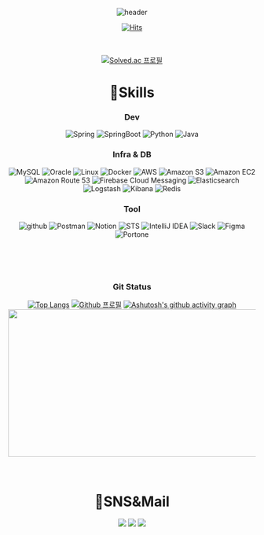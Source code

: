 <div align=center>

![header](https://capsule-render.vercel.app/api?type=cylinder&color=auto&text=Hello,%20there!)

[![Hits](https://hits.seeyoufarm.com/api/count/incr/badge.svg?url=https%3A%2F%2Fgithub.com%2FHyunDooBoo%2Fhit-counter&count_bg=%2379C83D&title_bg=%23555555&icon=&icon_color=%23E7E7E7&title=hits&edge_flat=false)](https://hits.seeyoufarm.com)
<br><br><br>

[![Solved.ac
프로필](http://mazassumnida.wtf/api/v2/generate_badge?boj=gusen1006)](https://solved.ac/HyunDooBoo)

# 💪Skills
### Dev
![Spring](https://img.shields.io/badge/Spring-6DB33F.svg?&style=for-the-badge&logo=Spring&logoColor=white)
![SpringBoot](https://img.shields.io/badge/SpringBoot-6DB33F.svg?&style=for-the-badge&logo=SpringBoot&logoColor=white)
![Python](https://img.shields.io/badge/Python-3776AB.svg?&style=for-the-badge&logo=Python&logoColor=white)
![Java](https://img.shields.io/badge/Java-007396.svg?&style=for-the-badge&logo=Java&logoColor=white)

### Infra & DB
![MySQL](https://img.shields.io/badge/MySQL-4479A1.svg?&style=for-the-badge&logo=MySQL&logoColor=white)
![Oracle](https://img.shields.io/badge/Oracle-F80000?style=for-the-badge&logo=Oracle&logoColor=white)
![Linux](https://img.shields.io/badge/Linux-FCC624?style=for-the-badge&logo=Linux&logoColor=black)
![Docker](https://img.shields.io/badge/Docker-2496ED?style=for-the-badge&logo=Docker&logoColor=white)
![AWS](https://img.shields.io/badge/AWS-FF9900?style=for-the-badge&logo=AmazonAWS&logoColor=white)
![Amazon S3](https://img.shields.io/badge/Amazon%20S3-569A31?style=for-the-badge&logo=AmazonS3&logoColor=white)
![Amazon EC2](https://img.shields.io/badge/Amazon%20EC2-FF9900?style=for-the-badge&logo=AmazonEC2&logoColor=white)
![Amazon Route 53](https://img.shields.io/badge/Amazon%20Route%2053-005A8D?style=for-the-badge&logo=AmazonRoute53&logoColor=white)
![Firebase Cloud Messaging](https://img.shields.io/badge/FCM-FFCA28?style=for-the-badge&logo=Firebase&logoColor=black)
![Elasticsearch](https://img.shields.io/badge/Elasticsearch-005571?style=for-the-badge&logo=Elasticsearch&logoColor=white)
![Logstash](https://img.shields.io/badge/Logstash-3F3F3F?style=for-the-badge&logo=Logstash&logoColor=white)
![Kibana](https://img.shields.io/badge/Kibana-005571?style=for-the-badge&logo=Kibana&logoColor=white)
![Redis](https://img.shields.io/badge/Redis-DC382D?style=for-the-badge&logo=Redis&logoColor=white)

### Tool
![github](https://img.shields.io/badge/github-181717.svg?&style=for-the-badge&logo=github&logoColor=white)
![Postman](https://img.shields.io/badge/Postman-FF6C37?style=for-the-badge&logo=Postman&logoColor=white)
![Notion](https://img.shields.io/badge/Notion-000000?style=for-the-badge&logo=Notion&logoColor=white)
![STS](https://img.shields.io/badge/STS-6DB33F?style=for-the-badge&logo=Spring&logoColor=white)
![IntelliJ IDEA](https://img.shields.io/badge/IntelliJ%20IDEA-000000?style=for-the-badge&logo=JetBrains&logoColor=white)
![Slack](https://img.shields.io/badge/Slack-4A154B?style=for-the-badge&logo=Slack&logoColor=white)
![Figma](https://img.shields.io/badge/Figma-F24E1E?style=for-the-badge&logo=Figma&logoColor=white)
![Portone](https://img.shields.io/badge/Portone-007BFF?style=for-the-badge&logo=Portone&logoColor=white)

<br><br><br>
### Git Status
﻿[![Top Langs](https://github-readme-stats.vercel.app/api/top-langs/?username=HyunDooBoo&langs_count=10&layout=compact&theme=dark)](https://github.com/HyunDooBoo)
[![Github
프로필](https://github-readme-stats.vercel.app/api?username=HyunDooBoo&show_icons=true&theme=shadow_blue)](https://solved.ac/HyunDooBoo)
[![Ashutosh's github activity graph](https://github-readme-activity-graph.vercel.app/graph?username=HyunDooBoo&theme=github-compact)](https://github.com/ashutosh00710/github-readme-activity-graph)
<a href="https://github.com/devxb/gitanimals">
<img
  src="https://render.gitanimals.org/farms/HyunDooBoo"
  width="600"
  height="300"
/>
</a>
<br><br><br>
# 🤔SNS&Mail
<a href="https://www.instagram.com/hyun_dooooooo/" target="_blank"><img src="https://img.shields.io/badge/Instagram-E4405F?style=for-the-badge&logo=Instagram&logoColor=000000"/></a>
<a href="mailto:gusen106@naver.com" target="_blank"><img src="https://img.shields.io/badge/Naver-03C75A?style=for-the-badge&logo=Naver&logoColor=000000"/></a>
<a href="mailto:hyundoo1006@gmail.com" target="_blank"><img src="https://img.shields.io/badge/gmail-EA4335?style=for-the-badge&logo=gmail&logoColor=000000"/></a>

</div>
